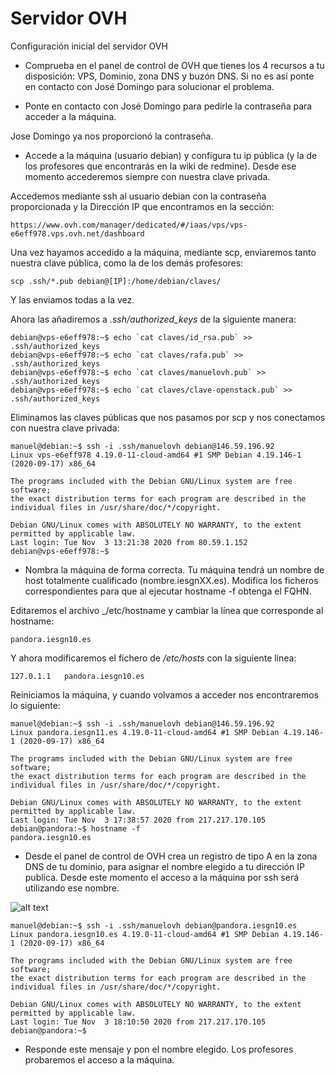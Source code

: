 # Servidor OVH

Configuración inicial del servidor OVH

* Comprueba en el panel de control de OVH que tienes los 4 recursos a tu 
disposición: VPS, Dominio, zona DNS y buzón DNS. Si no es así ponte en 
contacto con José Domingo para solucionar el problema.
   

* Ponte en contacto con José Domingo para pedirle la contraseña para acceder 
a la máquina.

Jose Domingo ya nos proporcionó la contraseña.
   
* Accede a la máquina (usuario debian) y configura tu ip pública (y la de los 
profesores que encontrarás en la wiki de redmine). Desde ese momento 
accederemos siempre con nuestra clave privada.

Accedemos mediante ssh al usuario debian con la contraseña proporcionada y la
Dirección IP que encontramos en la sección:

```https://www.ovh.com/manager/dedicated/#/iaas/vps/vps-e6eff978.vps.ovh.net/dashboard```
   
Una vez hayamos accedido a la máquina, mediante scp, enviaremos tanto nuestra
clave pública, como la de los demás profesores:

```scp .ssh/*.pub debian@[IP]:/home/debian/claves/```

Y las enviamos todas a la vez.

Ahora las añadiremos a _.ssh/authorized_keys_ de la siguiente manera:

```
debian@vps-e6eff978:~$ echo `cat claves/id_rsa.pub` >> .ssh/authorized_keys 
debian@vps-e6eff978:~$ echo `cat claves/rafa.pub` >> .ssh/authorized_keys 
debian@vps-e6eff978:~$ echo `cat claves/manuelovh.pub` >> .ssh/authorized_keys 
debian@vps-e6eff978:~$ echo `cat claves/clave-openstack.pub` >> .ssh/authorized_keys 
```
Eliminamos las claves públicas que nos pasamos por scp y nos conectamos con
nuestra clave privada:

```
manuel@debian:~$ ssh -i .ssh/manuelovh debian@146.59.196.92
Linux vps-e6eff978 4.19.0-11-cloud-amd64 #1 SMP Debian 4.19.146-1 (2020-09-17) x86_64

The programs included with the Debian GNU/Linux system are free software;
the exact distribution terms for each program are described in the
individual files in /usr/share/doc/*/copyright.

Debian GNU/Linux comes with ABSOLUTELY NO WARRANTY, to the extent
permitted by applicable law.
Last login: Tue Nov  3 13:21:38 2020 from 80.59.1.152
debian@vps-e6eff978:~$ 
```

* Nombra la máquina de forma correcta. Tu máquina tendrá un nombre de host 
totalmente cualificado (nombre.iesgnXX.es). Modifica los ficheros 
correspondientes para que al ejecutar hostname -f obtenga el FQHN.

Editaremos el archivo _/etc/hostname y cambiar la 
línea que corresponde al hostname:

```
pandora.iesgn10.es
```

Y ahora modificaremos el fichero de _/etc/hosts_ con la siguiente linea:

```
127.0.1.1	pandora.iesgn10.es
```

Reiniciamos la máquina, y cuando volvamos a acceder nos encontraremos lo
siguiente:

```
manuel@debian:~$ ssh -i .ssh/manuelovh debian@146.59.196.92
Linux pandora.iesgn11.es 4.19.0-11-cloud-amd64 #1 SMP Debian 4.19.146-1 (2020-09-17) x86_64

The programs included with the Debian GNU/Linux system are free software;
the exact distribution terms for each program are described in the
individual files in /usr/share/doc/*/copyright.

Debian GNU/Linux comes with ABSOLUTELY NO WARRANTY, to the extent
permitted by applicable law.
Last login: Tue Nov  3 17:38:57 2020 from 217.217.170.105
debian@pandora:~$ hostname -f
pandora.iesgn10.es 
```

* Desde el panel de control de OVH crea un registro de tipo A en la zona DNS 
de tu dominio, para asignar el nombre elegido a tu dirección IP publica. 
Desde este momento el acceso a la máquina por ssh será utilizando ese nombre.
   
![alt text](../Imágenes/zonadnsovh.png)

```
manuel@debian:~$ ssh -i .ssh/manuelovh debian@pandora.iesgn10.es
Linux pandora.iesgn10.es 4.19.0-11-cloud-amd64 #1 SMP Debian 4.19.146-1 (2020-09-17) x86_64

The programs included with the Debian GNU/Linux system are free software;
the exact distribution terms for each program are described in the
individual files in /usr/share/doc/*/copyright.

Debian GNU/Linux comes with ABSOLUTELY NO WARRANTY, to the extent
permitted by applicable law.
Last login: Tue Nov  3 18:10:50 2020 from 217.217.170.105
debian@pandora:~$ 
```

* Responde este mensaje y pon el nombre elegido. Los profesores probaremos el 
acceso a la máquina.


